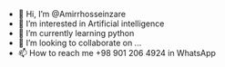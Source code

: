 - 👋 Hi, I’m @Amirrhosseinzare
- 👀 I’m interested in Artificial intelligence
- 🌱 I’m currently learning python
- 💞️ I’m looking to collaborate on ...
- 📫 How to reach me +98 901 206 4924 in WhatsApp

<!---
Amirrhosseinzare/Amirrhosseinzare is a ✨ special ✨ repository because its `README.md` (this file) appears on your GitHub profile.
You can click the Preview link to take a look at your changes.
--->
